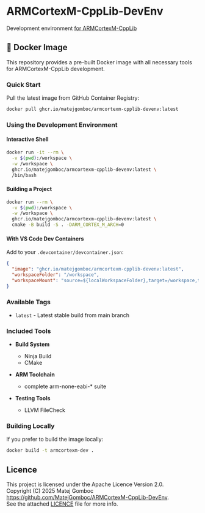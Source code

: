 # ARMCortexM-CppLib-DevEnv

Development environment [for ARMCortexM-CppLib](https://github.com/MatejGomboc/ARMCortexM-CppLib)

## 🐳 Docker Image

This repository provides a pre-built Docker image with all necessary tools for ARMCortexM-CppLib development.

### Quick Start

Pull the latest image from GitHub Container Registry:

```bash
docker pull ghcr.io/matejgomboc/armcortexm-cpplib-devenv:latest
```

### Using the Development Environment

#### Interactive Shell

```bash
docker run -it --rm \
  -v $(pwd):/workspace \
  -w /workspace \
  ghcr.io/matejgomboc/armcortexm-cpplib-devenv:latest \
  /bin/bash
```

#### Building a Project

```bash
docker run --rm \
  -v $(pwd):/workspace \
  -w /workspace \
  ghcr.io/matejgomboc/armcortexm-cpplib-devenv:latest \
  cmake -B build -S . -DARM_CORTEX_M_ARCH=0
```

#### With VS Code Dev Containers

Add to your `.devcontainer/devcontainer.json`:

```json
{
  "image": "ghcr.io/matejgomboc/armcortexm-cpplib-devenv:latest",
  "workspaceFolder": "/workspace",
  "workspaceMount": "source=${localWorkspaceFolder},target=/workspace,type=bind"
}
```

### Available Tags

- `latest` - Latest stable build from main branch

### Included Tools

- **Build System**
  - Ninja Build
  - CMake

- **ARM Toolchain**
  - complete arm-none-eabi-* suite

- **Testing Tools**
  - LLVM FileCheck

### Building Locally

If you prefer to build the image locally:

```bash
docker build -t armcortexm-dev .
```

## Licence

This project is licensed under the Apache Licence Version 2.0.  
Copyright (C) 2025 Matej Gomboc <https://github.com/MatejGomboc/ARMCortexM-CppLib-DevEnv>.  
See the attached [LICENCE](./LICENCE) file for more info.

